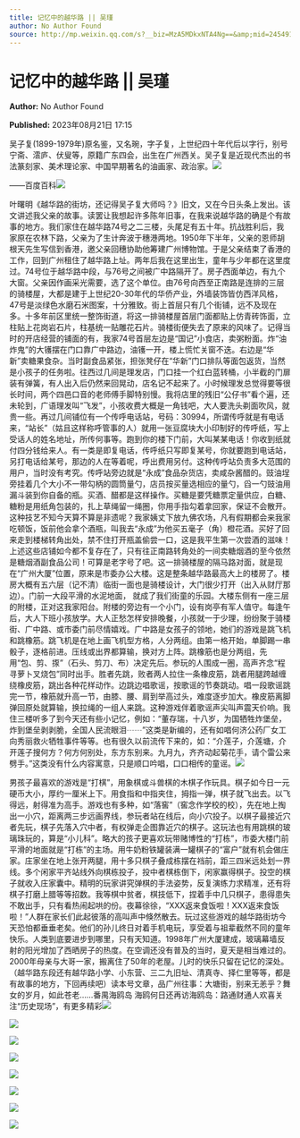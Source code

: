 ```yaml
---
title: 记忆中的越华路 || 吴瑾
author: No Author Found
source: http://mp.weixin.qq.com/s?__biz=MzA5MDkxNTA4Ng==&amp;mid=2454914062&amp;idx=1&amp;sn=56da40a70122dbaeaeb0b35666839772&amp;chksm=87a3cc6fb0d445799bd0c0ce7e53b73f59705760b4178bb7d78d1712dd8227704a1e331e9aef&poc_token=HJ_Do2ejHyO-wNZGG8Q1S8FdPgy1YBBEob-nUEme
---
```


# 记忆中的越华路 || 吴瑾

**Author:** No Author Found

**Published:** 2023年08月21日 17:15

吴子复(1899-1979年)原名鉴，又名琬，字子复，上世纪四十年代后以字行，别号宁斋、澐庐、伏叟等，原籍广东四会，出生在广州西关。吴子复是近现代杰出的书法篆刻家、美术理论家、中国早期著名的油画家、政治家。![](https://mmbiz.qpic.cn/mmbiz_jpg/PJWG74pLsMayvR1AyLpp1OwsWXJhmAMu6hEnyJ4hyVxh2jeFxNGwngJfdXCj1cuXFPwvvJjPH1NhDydQF15CRA/640?wx_fmt=jpeg)

——百度百科![](https://mmbiz.qpic.cn/mmbiz_png/bL2iaicTYdZn6LYicwPkHWLqsB57ecIhknEQMdh9STgia5JlT4k4kIIIkr4eIwynca9Yt4Nicqx1du8yCJbu3YjrjMA/640?wx_fmt=png)

叶曙明《越华路的街坊，还记得吴子复大师吗？》旧文，又在今日头条上发出。该文讲述我父亲的故事。读罢让我想起许多陈年旧事，在我来说越华路的确是个有故事的地方。我们家住在越华路74号之二三楼，头尾足有五十年。抗战胜利后，我家原在农林下路，父亲为了生计奔波于穗港两地。1950年下半年，父亲的恩师胡根天先生写信到香港，邀父亲回穗协助他筹建广州博物馆。于是父亲结束了香港的工作，回到广州租住了越华路上址。两年后我在这里出生，童年与少年都在这里度过。74号位于越华路中段，与76号之间被广中路隔开了。房子西面单边，有九个大窗。父亲因作画采光需要，选了这个单位。由76号向西至正南路是连排的三层的骑楼屋，大都是建于上世纪20-30年代的华侨产业，外墙装饰皆仿西洋风格，47号是淡绿色水磨石米图案，十分雅致。街上首层只有几个街铺，远不及现在多。十多年前区里统一整饰街道，将这一排骑楼屋首层门面都贴上仿青砖饰面，立柱贴上花岗岩石片，柱基统一贴雕花石片。骑楼街便失去了原来的风味了。记得当时的开店经营的铺面的有，我家74号首层左边是“国记”小食店，卖粥粉面。炸“油炸鬼”的大镬摆在门口靠广中路边，油镬一开，楼上慌忙关窗不迭。右边是“华新”卖糖果食杂。当时副食品紧张，担张凳仔在“华新”门口排队等面包返货，当然是小孩子的任务啦。往西过几间是理发店，门口挂一个红白蓝转桶，小半截的门扉装有弹簧，有人出入后仍然来回晃动，店名记不起来了。小时候理发总觉得要等很长时间，两个四邑口音的老师傅手脚特别慢。我将店里的残旧“公仔书”看个遍，还未轮到，广语理发叫“飞发”，小孩收费大概是一角钱吧，大人要洗头剃面吹风，就贵一些。再过几间铺位有一个传呼电话站，号码：30994，所谓传呼就是有电话来，“站长”（姑且这样称呼管事的人）就用一张豆腐块大小印制好的传呼纸，写上受话人的姓名地址，所传何事等。跑到你的楼下门前，大叫某某电话！你收到纸就付四分钱给来人。有一类是即复电话，传呼纸只写即复某号，你就要跑到电话站，另打电话给某号，那边的人在等着呢，呼出费用另付。这种传呼站负责多大范围的用户，当时没有考究。传呼站旁边就是“永成”食品杂货店，卖咸杂酱醋的。豉油埕旁挂着几个大小不一带勾柄的圆筒量勺，店员按买量选相应的量勺，舀一勺豉油用漏斗装到你自备的瓶。买酒、醋都是这样操作。买糖是要凭糖票定量供应，白糖、糖粉是用纸角包装的，扎上草绳留一绳圈，你用手指勾着拿回家，保证不会散开。这种技艺不知今天算不算是非遗呢？我家姨丈下放九佛农场，凡有假期都会来我家吃顿饭，饭前他会拿个酒瓶，叫我去“永成”为他买五毫子（角）橙花酒。买好了回来走到楼梯转角出处，禁不住打开瓶盖偷尝一口，这是我平生第一次尝酒的滋味！上述这些店铺如今都不复存在了，只有往正南路转角处的一间卖糖烟酒的至今依然是糖烟酒副食品公司！可算是老字号了吧。这一排骑楼屋的隔马路对面，就是现在“广州大厦”位置，原来是市委办公大楼。这是整条越华路最高大上的楼房了。楼房大概有五六层（记不清）临街一面也是骑楼设计，大门很少打开（出入从财厅那边）。门前一大段平滑的水泥地面， 就成了我们街童的乐园。大楼东侧有一座三层的附楼，正对这我家阳台。附楼的旁边有一个小门，设有岗亭有军人值守。每逢午后，大人下班小孩放学。大人正愁怎样安排晚餐，小孩就一于少理，纷纷聚于骑楼街、广中路、或市委门前尽情嬉戏。广中路是女孩子的领地，她们的游戏是跳飞机和跳橡筋。跳飞机是在地上画飞机型方格，人分两组。由第一格开始，单脚踢一串骰子，逐格前进。压线或出界都算输，换对方上阵。跳橡筋也是分两组，先用“包、剪、揼”（石头、剪刀、布）决定先后。参玩的人围成一圈，高声齐念“程寻萝卜叉烧包”同时出手。胜者先跳，败者两人拉住一条橡皮筋，跳者用腿跨越缠绕橡皮筋，跳出各种花样动作。边跳边唱歌谣，按歌谣的节奏跳动。唱一段歌谣跳完一节，橡筋就升高一节，由膝、腰、肩到举高过头，难度逐步加大。橡皮筋离脚弹回原处就算输，换拉绳的一组人来跳。这种游戏伴着歌谣声尖叫声震天价响。我住三楼听多了到今天还有些小记忆，例如：“董存瑞，十八岁，为国牺牲炸堡垒，炸到堡垒剥剥脆，全国人民流眼泪┄┄”这类是新编的，还有如唱何济公药厂女工向秀丽救火牺牲事件等等。也有很久以前流传下来的，如：“介莲子，介莲塘，介开莲子搜何方？何方何别处，东方东别来。九月九，齐齐动起菊花手，请个雷公来劈手。”这类没有什么内容寓意，只是顺口吟唱，口口相传的童谣。![](https://mmbiz.qpic.cn/mmbiz_gif/bL2iaicTYdZn6LYicwPkHWLqsB57ecIhknEicebb3qd6PJ4Aicmus1JqviaVZ0NteWvpx31BRYdykLZn0TsN3ibIZaCwQ/640?wx_fmt=gif)

男孩子最喜欢的游戏是“打棋”，用象棋或斗兽棋的木棋子作玩具。棋子如今日一元硬币大小，厚约一厘米上下。用食指和中指夹住，拇指一弹，棋子就飞出去。以飞得远，射得准为高手。游戏也有多种，如“落窖”（窖念作学校的校），先在地上掏出一小穴，距离两三步远画界线，参玩者站在线后，向小穴投子。以棋子最接近穴者先玩，棋子先落入穴中者，有权弹走企图靠近穴的棋子。这玩法也有用跳棋的玻璃珠玩的，算是“小儿科”。略大的孩子更喜欢玩带赌博性的“打栋”，市委大楼门前平滑的地面就是“打栋”的主场。用牛奶粉铁罐装满一罐棋子的“富户”就有机会做庄家。庄家坐在地上张开两腿，用十多只棋子叠成栋摆在裆前，距三四米远处划一界线。多个闲家平齐站线外向棋栋投子，投中者棋栋倒下，闲家赢得棋子。投空的棋子就收入庄家囊中。精明的玩家讲究弹棋的手法姿势，反复演练力求精准，还有将棋子打磨上腊等等招数。我等棋中贫者，棋技低下，捏着手中几只棋子，患得患失不敢出手，只有看热闹起哄的份。夜幕徐徐，“XXX返来食饭啦！XXX返来食饭啦！”人群在家长们此起彼落的高叫声中倏然散去。玩过这些游戏的越华路街坊今天恐怕都垂垂老矣。他们的孙儿终日对着手机电玩，享受着与祖辈截然不同的童年快乐。人类到底要进步到哪里，只有天知道。1998年广州大厦建成，玻璃幕墙反射的阳光增加了西晒房子的热度。在空调还没有普及的当时，夏天是相当难过的。2000年母亲与大哥一家，搬离住了50年的老屋。儿时的快乐只留在记忆的深处。（越华路东段还有越华路小学、小东营、三二九旧址、清真寺、择仁里等等，都是有故事的地方，下回再续吧）读本号文章，品广州往事：大塘街，别来无恙乎？舞女的岁月，如此苍老……番禺海鸥岛 海鸥何日还再访海鸥岛：路通财通人欢喜关注“历史现场”，有更多精彩![](https://mmbiz.qpic.cn/mmbiz_jpg/PJWG74pLsMZAw1wNj9EOONFX4ISUUxf1wAuM5dz3p8mey5rKhPCqRUddFoWtYdK88GzmQ3iaIqZKMduice0TbeGw/640)

![](https://mmbiz.qpic.cn/mmbiz_jpg/PJWG74pLsMZAw1wNj9EOONFX4ISUUxf1cNMoGP2QWdzdiaWLswIlGBHQ1GEB8icxZk3Tdlic4FxRrVfMI9YWU6jSA/640)

![](https://mmbiz.qpic.cn/mmbiz_jpg/PJWG74pLsMZAw1wNj9EOONFX4ISUUxf1VCiaqa3iadYdnr6RtfKxjuynCTkUl80WouB9QzKXL3kuAeaQkncK0Few/640)

![](https://mmbiz.qpic.cn/mmbiz_jpg/PJWG74pLsMZAw1wNj9EOONFX4ISUUxf1kDdMaeQHT8icOE4qgpediaOTHJqdUkN8MsZke7TUtb7ibclNl6pYp0D1w/640)

![](https://mmbiz.qpic.cn/mmbiz_jpg/PJWG74pLsMZAw1wNj9EOONFX4ISUUxf1q0oiaibeH7H2Rcq9icyBcAPXe1MQ0OOkv0rXF0I4TSvjgibxHZbVicT6icKg/640)

![](https://mmbiz.qpic.cn/mmbiz_gif/PJWG74pLsMYrdwRycJcAXC8lmuKfp5ibaMefkzictZeofJ0xU3LgCzCBoBBqickr0PdM95UWNwicW9Cib6qaicss6X6Q/640?wx_fmt=gif&wxfrom=5&wx_lazy=1)

![](https://mmbiz.qpic.cn/mmbiz_gif/PJWG74pLsMYf2b50xFTbTsibmjv5gNVOxZegUj8mrKtpuzCpBAYnQw9duHfIcNnUzicicnGUSv4EWPSTRAPvV9g3w/640?wx_fmt=gif&wxfrom=5&wx_lazy=1)

![](https://mmbiz.qpic.cn/mmbiz_png/PJWG74pLsMbxzxSWsbSxWa401icEeDUWiawxAxbdgTq3LmtribGicfmgEgabFONInhdrQRwY9Y4pmxRGlAoaQAaMDA/640?wx_fmt=jpeg&wxfrom=5&wx_lazy=1&wx_co=1)



